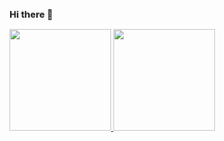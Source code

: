 ### Hi there 👋

<div>
<a href ='https://github.com/OliverioJunior/OliverioJunior'>

 <img height= 180px src ='https://github-readme-stats.vercel.app/api?username=OliverioJunior&count_private=true&show_icons=true&show_icons=true&theme=radical'>
 <img height= 180px widht src ='https://github-readme-stats.vercel.app/api/top-langs/?username=OliverioJunior&repo=github-readme-stats&count_private=true&show_icons=true&show_icons=true&theme=radical&layout=compact'>
</div>
 
